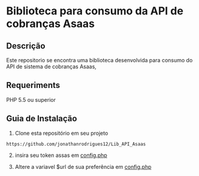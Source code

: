 # __Biblioteca para consumo da API de cobranças Asaas__

## __Descrição__
Este repositorio se encontra uma biblioteca desenvolvida para consumo do API de sistema de cobranças Asaas,

## __Requeriments__
PHP 5.5 ou superior

## __Guia de Instalação__
1. Clone esta repositório em seu projeto
```
https://github.com/jonathanrodrigues12/Lib_API_Asaas
```
2. insira seu token assas em [config.php](functions/config.php)

3. Altere a variavel $url de sua preferência em  [config.php](functions/config.php) 
